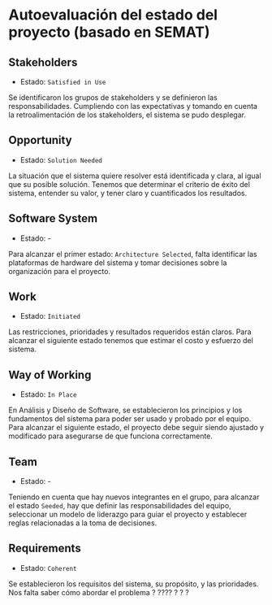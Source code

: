 # Autoevaluación del estado del proyecto (basado en SEMAT)

## Stakeholders

- Estado: `Satisfied in Use`

Se identificaron los grupos de stakeholders y se definieron las responsabilidades. Cumpliendo con las expectativas y tomando en cuenta la retroalimentación de los stakeholders, el sistema se pudo desplegar.

## Opportunity 

- Estado: `Solution Needed`

La situación que el sistema quiere resolver está identificada y clara, al igual que su posible solución. Tenemos que determinar el criterio de éxito del sistema, entender su valor, y tener claro y cuantificados los resultados.

## Software System
- Estado: -

Para alcanzar el primer estado: `Architecture Selected`, falta identificar las plataformas de hardware del sistema y tomar decisiones sobre la organización para el proyecto.

## Work

- Estado: `Initiated`

Las restricciones, prioridades y resultados requeridos están claros. Para alcanzar el siguiente estado tenemos que estimar el costo y esfuerzo del sistema.

## Way of Working

- Estado: `In Place`

En Análisis y Diseño de Software, se establecieron los principios y los fundamentos del sistema para poder ser usado y probado por el equipo. Para alcanzar el siguiente estado, el proyecto debe seguir siendo ajustado y modificado para asegurarse de que funciona correctamente.

## Team

- Estado: -

Teniendo en cuenta que hay nuevos integrantes en el grupo, para alcanzar el estado `Seeded`, hay que definir las responsabilidades del equipo, seleccionar un modelo de liderazgo para guiar el proyecto y establecer reglas relacionadas a la toma de decisiones.

## Requirements

- Estado: `Coherent`

Se establecieron los requisitos del sistema, su propósito, y las prioridades. Nos falta saber cómo abordar el problema ?  ???? ? ? ?

